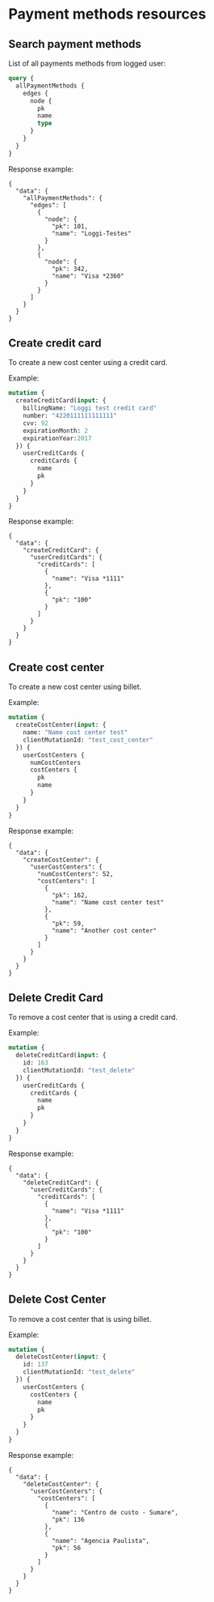 # Payment methods resources


## Search payment methods

List of all payments methods from logged user:

```graphql
query {
  allPaymentMethods {
    edges {
      node {
        pk
        name
        type
      }
    }
  }
}
```

Response example:

```
{
  "data": {
    "allPaymentMethods": {
      "edges": [
        {
          "node": {
            "pk": 101,
            "name": "Loggi-Testes"
          }
        },
        {
          "node": {
            "pk": 342,
            "name": "Visa *2360"
          }
        }
      ]
    }
  }
}
```

## Create credit card

To create a new cost center using a credit card.

Example:

```graphql
mutation {
  createCreditCard(input: {
    billingName: "Loggi test credit card"
    number: "4220111111111111"
    cvv: 92
    expirationMonth: 2
    expirationYear:2017
  }) {
    userCreditCards {
      creditCards {
        name
        pk
      }
    }
  }
}
```

Response example:

```
{
  "data": {
    "createCreditCard": {
      "userCreditCards": {
        "creditCards": [
          {
            "name": "Visa *1111"
          },
          {
            "pk": "100"
          }
        ]
      }
    }
  }
}
```

## Create cost center

To create a new cost center using billet.

Example: 

```graphql
mutation {
  createCostCenter(input: {
    name: "Name cost center test"
    clientMutationId: "test_cost_center"
  }) {
    userCostCenters {
      numCostCenters
      costCenters {
        pk
        name
      }
    }
  }
}
```

Response example:

```
{
  "data": {
    "createCostCenter": {
      "userCostCenters": {
        "numCostCenters": 52,
        "costCenters": [
          {
            "pk": 162,
            "name": "Name cost center test"
          },
          {
            "pk": 59,
            "name": "Another cost center"
          }
        ]
      }
    }
  }
}
```

## Delete Credit Card

To remove a cost center that is using a credit card.

Example:

```graphql
mutation {
  deleteCreditCard(input: {
    id: 163
    clientMutationId: "test_delete"
  }) {
    userCreditCards {
      creditCards {
        name
        pk
      }
    }
  }
}
```

Response example:

```
{
  "data": {
    "deleteCreditCard": {
      "userCreditCards": {
        "creditCards": [
          {
            "name": "Visa *1111"
          },
          {
            "pk": "100"
          }
        ]
      }
    }
  }
}
```

## Delete Cost Center

To remove a cost center that is using billet.

Example:

```graphql
mutation {
  deleteCostCenter(input: {
    id: 137
    clientMutationId: "test_delete"
  }) {
    userCostCenters {
      costCenters {
        name
        pk
      }
    }
  }
}
```

Response example:

```
{
  "data": {
    "deleteCostCenter": {
      "userCostCenters": {
        "costCenters": [
          {
            "name": "Centro de custo - Sumare",
            "pk": 136
          },
          {
            "name": "Agencia Paulista",
            "pk": 56
          }
        ]
      }
    }
  }
}
```
